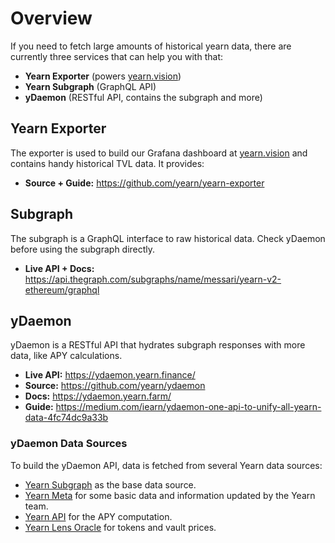 # Overview

If you need to fetch large amounts of historical yearn data, there are currently three services that can help you with that:

- **Yearn Exporter** (powers [yearn.vision](https://yearn.vision/))
- **Yearn Subgraph** (GraphQL API)
- **yDaemon** (RESTful API, contains the subgraph and more)

## Yearn Exporter

The exporter is used to build our Grafana dashboard at [yearn.vision](https://yearn.vision/) and contains handy historical TVL data. It provides:

- **Source + Guide:** https://github.com/yearn/yearn-exporter

## Subgraph

The subgraph is a GraphQL interface to raw historical data. Check yDaemon before using the subgraph directly.

- **Live API + Docs:** https://api.thegraph.com/subgraphs/name/messari/yearn-v2-ethereum/graphql

## yDaemon

yDaemon is a RESTful API that hydrates subgraph responses with more data, like APY calculations.

- **Live API:** https://ydaemon.yearn.finance/
- **Source:** https://github.com/yearn/ydaemon
- **Docs:** https://ydaemon.yearn.farm/
- **Guide:** https://medium.com/iearn/ydaemon-one-api-to-unify-all-yearn-data-4fc74dc9a33b

### yDaemon Data Sources

To build the yDaemon API, data is fetched from several Yearn data sources:
- [Yearn Subgraph](https://thegraph.com/explorer/subgraph?id=5xMSe3wTNLgFQqsAc5SCVVwT4MiRb5AogJCuSN9PjzXF) as the base data source.
- [Yearn Meta](https://github.com/yearn/yearn-meta) for some basic data and information updated by the Yearn team.
- [Yearn API](https://api.yearn.finance/) for the APY computation.
- [Yearn Lens Oracle](https://etherscan.io/address/0xca11bde05977b3631167028862be2a173976ca11) for tokens and vault prices.
